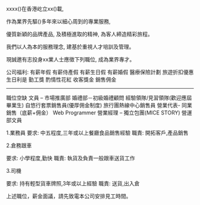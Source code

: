 xxxx()在香港屹立xx()載, 

作為業界先驅()多年來以細心周到的專業服務, 

優質新穎的品牌產品, 及積極進取的精神, 為客人締造精彩旅程。

我們以人為本的服務理念, 建基於重視人才培訓及管理。

現誠邀有志投身xx業人士應徵下列職位, 成為業界專才。


公司福利:
有薪年假
有薪侍產假
有薪生日假
有薪婚假
醫療保險計劃
旅遊折扣優惠
生日利是
勤工獎
酌情性花紅
收客獎金
銷售佣金

---

職位空缺
文員 – 市場推廣部
婚禮部－初級婚禮顧問
經驗領隊/見習領隊(歡迎應屆畢業生)
自悠行套票銷售員(優厚佣金制度)
旅行團熱線中心銷售員
營業代表- 同業銷售（底薪+佣金）
Web Programmer
營業經理 – 獨立包團(MICE STORY)
營運部文員


1.業務員 
要求: 中五程度,三年或以上餐廳食品銷售經驗
職責: 開拓客戶,產品銷售
 
2.倉務跟車
 
要求: 小學程度,勤快
職責: 執貨及負責一般跟車送貨工作
 
3.司機
 
要求: 持有輕型貨車牌照,3年或以上經驗
職責: 送貨,出入倉
 
 
上述職位，薪金面議，請先致電本公司安排見工時間。








